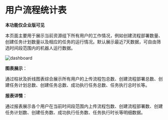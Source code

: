 # 用户流程统计表

**本功能仅企业版可见**

本页面主要用于展示当前资源组下所有用户的工作情况，例如创建流程部署数量、创建任务计划数量以及相应的任务的运行情况。默认展示最近7天数据，可自由筛选时间段范围内的机器人运行数据。

![dashboard](https://docimages.blob.core.chinacloudapi.cn/images/Console/%E4%BB%AA%E8%A1%A8%E7%9B%98/dashboardnew3.png)

**图表展示**：

通过柱状及折线图表综合展示所有用户的上传流程包总数、创建流程部署总数、创建任务计划总数、创建任务总数、成功执行任务总数、任务执行总时长等。


**报表详情**：

通过报表展示各个用户在当前时间段范围内上传流程包数、创建流程部署数、创建任务计划数、创建任务数、成功执行任务数、任务执行时长等明细数据。
